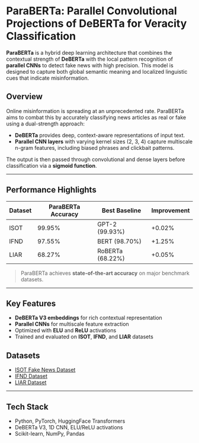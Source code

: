 # ParaBERTa: Parallel Convolutional Projections of DeBERTa for Veracity Classification

**ParaBERTa** is a hybrid deep learning architecture that combines the contextual strength of **DeBERTa** with the local pattern recognition of **parallel CNNs** to detect fake news with high precision. This model is designed to capture both global semantic meaning and localized linguistic cues that indicate misinformation.

##  Overview

Online misinformation is spreading at an unprecedented rate. ParaBERTa aims to combat this by accurately classifying news articles as real or fake using a dual-strength approach:
- **DeBERTa** provides deep, context-aware representations of input text.
- **Parallel CNN layers** with varying kernel sizes (2, 3, 4) capture multiscale n-gram features, including biased phrases and clickbait patterns.

The output is then passed through convolutional and dense layers before classification via a **sigmoid function**.

---

## Performance Highlights

| Dataset | ParaBERTa Accuracy | Best Baseline | Improvement |
|--------|--------------------|----------------|-------------|
| ISOT   | 99.95%             | GPT-2 (99.93%) | +0.02%      |
| IFND   | 97.55%             | BERT (98.70%)  | +1.25%      |
| LIAR   | 68.27%             | RoBERTa (68.22%)| +0.05%     |

> ParaBERTa achieves **state-of-the-art accuracy** on major benchmark datasets.

---

## Key Features

- **DeBERTa V3 embeddings** for rich contextual representation
- **Parallel CNNs** for multiscale feature extraction
- Optimized with **ELU** and **ReLU** activations
- Trained and evaluated on **ISOT**, **IFND**, and **LIAR** datasets


## Datasets

- [ISOT Fake News Dataset](https://onlineacademiccommunity.uvic.ca/isot/2022/11/27/fake-news-detection-datasets/)
- [IFND Dataset](https://link.springer.com/article/10.1007/s40747-021-00552-1)
- [LIAR Dataset](https://aclanthology.org/P17-2067/)

---

## Tech Stack

- Python, PyTorch, HuggingFace Transformers
- DeBERTa V3, 1D CNN, ELU/ReLU activations
- Scikit-learn, NumPy, Pandas


